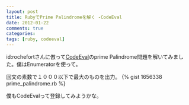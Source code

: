 ```yaml
---
layout: post
title: RubyでPrime Palindromeを解く -CodeEval
date: 2012-01-22
comments: true
categories:
tags: [ruby, codeeval]
---
```


id:rochefortさんに倣って[CodeEval](http://www.codeeval.com/)のprime Palindrome問題を解いてみました。僕はEnumeratorを使って。

回文の素数で１０００以下で最大のものを出力。
{% gist 1656338 prime_palindrome.rb %}


僕もCodeEvalって登録してみようかな。
